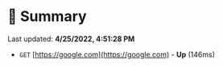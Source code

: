 # 📖 Summary
Last updated: **4/25/2022, 4:51:28 PM**

- `GET` [https://google.com](https://google.com) - **Up** (146ms)

